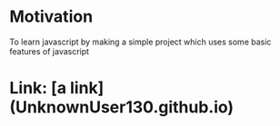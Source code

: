 # Motivation
To learn javascript by making a simple project which uses some basic features of javascript
# Link: [a link] (UnknownUser130.github.io)
